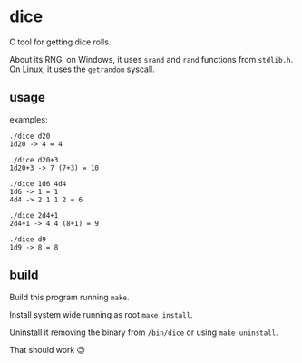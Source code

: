 # dice

C tool for getting dice rolls.

About its RNG, on Windows, it uses `srand` and `rand` functions from `stdlib.h`.
On Linux, it uses the `getrandom` syscall.

## usage

examples:

```
./dice d20
1d20 -> 4 = 4 

./dice d20+3
1d20+3 -> 7 (7+3) = 10

./dice 1d6 4d4
1d6 -> 1 = 1 
4d4 -> 2 1 1 2 = 6 

./dice 2d4+1
2d4+1 -> 4 4 (8+1) = 9 

./dice d9
1d9 -> 8 = 8 
```

## build

Build this program running `make`.

Install system wide running as root `make install`.

Uninstall it removing the binary from `/bin/dice` or using `make uninstall`.

That should work 😉 

